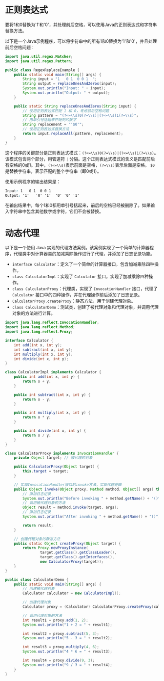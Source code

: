# 正则表达式

要将1和0替换为'1'和'0'，并处理前后空格，可以使用Java的正则表达式和字符串替换方法。

以下是一个Java示例程序，可以将字符串中的所有1和0替换为'1'和'0'，并且处理前后空格问题：

~~~java
import java.util.regex.Matcher;
import java.util.regex.Pattern;

public class RegexReplaceExample {
    public static void main(String[] args) {
        String input = "1   0 1  0 0 1  ";
        String output = replaceOnesAndZeros(input);
        System.out.println("Input: " + input);
        System.out.println("Output: " + output);
    }

    public static String replaceOnesAndZeros(String input) {
        // 使用正则表达式匹配 1 和 0，考虑前后空格问题
        String pattern = "(?<=\\s)0(?=\\s)|(?<=\\s)1(?=\\s)";
        // 用单引号括起来匹配到的数字
        String replacement = "'$0'";
        // 使用正则表达式替换方法
        return input.replaceAll(pattern, replacement);
    }
}

~~~

这个程序的关键部分是正则表达式模式：`(?<=\\s)0(?=\\s)|(?<=\\s)1(?=\\s)`。该模式包含两个部分，用管道符 `|` 分隔。这个正则表达式模式的含义是匹配前后有空格的0或1。其中，`(?<=\\s)`表示前面是空格，`(?=\\s)`表示后面是空格。 `$0` 是替换字符串，表示匹配的整个字符串（即0或1）。

使用示例程序的输出结果是：

~~~css
Input: 1   0 1  0 0 1  
Output: '1'   '0' '1'  '0' '0' '1'  
~~~

在输出结果中，每个1和0都用单引号括起来，前后的空格已经被删除了。如果输入字符串中包含其他数字或字符，它们不会被替换。



# 动态代理

以下是一个使用 Java 实现的代理方法案例。该案例实现了一个简单的计算器程序，代理类中对计算器类的加减乘除操作进行了代理，并添加了日志记录功能。

- `interface Calculator`：定义了一个简单的计算器接口，包含加减乘除四种操作。
- `class CalculatorImpl`：实现了 `Calculator` 接口，实现了加减乘除四种操作。
- `class CalculatorProxy`：代理类，实现了 `InvocationHandler` 接口，代理了 `Calculator` 接口中的四种操作，并在代理操作前后添加了日志记录。
- `CalculatorProxy.createProxy`：静态方法，用于创建代理对象。
- `class CalculatorDemo`：测试类，创建了被代理对象和代理对象，并调用代理对象的方法进行计算。

~~~java
import java.lang.reflect.InvocationHandler;
import java.lang.reflect.Method;
import java.lang.reflect.Proxy;

interface Calculator {
    int add(int x, int y);
    int subtract(int x, int y);
    int multiply(int x, int y);
    int divide(int x, int y);
}

class CalculatorImpl implements Calculator {
    public int add(int x, int y) {
        return x + y;
    }

    public int subtract(int x, int y) {
        return x - y;
    }

    public int multiply(int x, int y) {
        return x * y;
    }

    public int divide(int x, int y) {
        return x / y;
    }
}

class CalculatorProxy implements InvocationHandler {
    private Object target; // 被代理的对象

    public CalculatorProxy(Object target) {
        this.target = target;
    }

    // 实现InvocationHandler接口的invoke方法，实现代理逻辑
    public Object invoke(Object proxy, Method method, Object[] args) throws Throwable {
        // 添加日志记录
        System.out.println("Before invoking " + method.getName() + "()");
        // 调用被代理对象的方法
        Object result = method.invoke(target, args);
        // 添加日志记录
        System.out.println("After invoking " + method.getName() + "()");

        return result;
    }

    // 创建代理对象的静态方法
    public static Object createProxy(Object target) {
        return Proxy.newProxyInstance(
                target.getClass().getClassLoader(),
                target.getClass().getInterfaces(),
                new CalculatorProxy(target));
    }
}

public class CalculatorDemo {
    public static void main(String[] args) {
        // 创建被代理对象
        Calculator calculator = new CalculatorImpl();

        // 创建代理对象
        Calculator proxy = (Calculator) CalculatorProxy.createProxy(calculator);

        // 调用代理对象的方法
        int result1 = proxy.add(1, 2);
        System.out.println("1 + 2 = " + result1);

        int result2 = proxy.subtract(5, 3);
        System.out.println("5 - 3 = " + result2);

        int result3 = proxy.multiply(4, 6);
        System.out.println("4 * 6 = " + result3);

        int result4 = proxy.divide(9, 3);
        System.out.println("9 / 3 = " + result4);
    }
}

~~~

